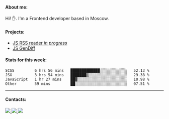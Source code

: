 #### About me:
Hi! ✋.
I'm a Frontend developer based in Moscow.

#### Projects:
- [JS RSS reader *in progress*](https://github.com/GKoil/frontend-project-lvl3)
- [JS GenDiff](https://github.com/GKoil/GenDiff)

#### Stats for this week:
<!--START_SECTION:waka-->
```text
SCSS         6 hrs 56 mins   █████████████░░░░░░░░░░░░   52.13 % 
JSX          3 hrs 54 mins   ███████▒░░░░░░░░░░░░░░░░░   29.38 % 
JavaScript   1 hr 27 mins    ██▓░░░░░░░░░░░░░░░░░░░░░░   10.98 % 
Other        59 mins         ██░░░░░░░░░░░░░░░░░░░░░░░   07.51 % 
```
<!--END_SECTION:waka-->
---
#### Contacts:

<a target='_blank' title='LinkedIn' href="https://www.linkedin.com/in/gkoil/">
  <img src="https://img.shields.io/badge/LinkedIn-0077B5?style=for-the-badge&logo=linkedin&logoColor=white" />
</a>
<a target='_blank' title='Telegram' href="https://t.me/gkoil">
  <img src="https://img.shields.io/badge/Telegram-2CA5E0?style=for-the-badge&logo=telegram&logoColor=white" />
</a>
<a target='_blank' title='Gmail' href="mailto: gk.grigorev@gmail.com">
  <img src="https://img.shields.io/badge/Gmail-D14836?style=for-the-badge&logo=gmail&logoColor=white" />
</a>


